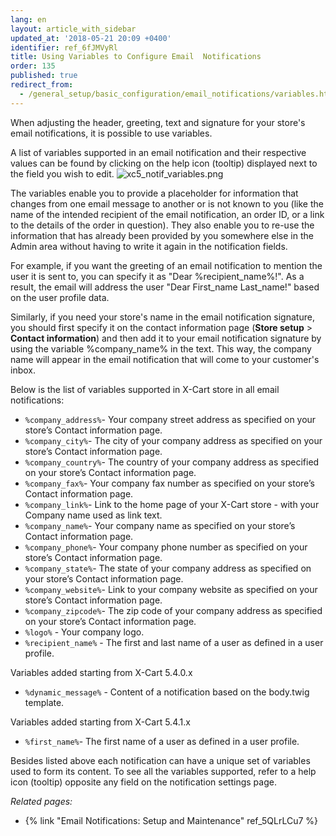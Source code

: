 ```yaml
---
lang: en
layout: article_with_sidebar
updated_at: '2018-05-21 20:09 +0400'
identifier: ref_6fJMVyRl
title: Using Variables to Configure Email  Notifications
order: 135
published: true
redirect_from:
  - /general_setup/basic_configuration/email_notifications/variables.html
---
```

When adjusting the header, greeting, text and signature for your store's email notifications, it is possible to use variables. 

A list of variables supported in an email notification and their respective values can be found by clicking on the help icon (tooltip) displayed next to the field you wish to edit.
![xc5_notif_variables.png]({{site.baseurl}}/attachments/ref_2W845gkS/xc5_notif_variables.png)

The variables enable you to provide a placeholder for information that changes from one email message to another or is not known to you (like the name of the intended recipient of the email notification, an order ID, or a link to the details of the order in question). They also enable you to re-use the information that has already been provided by you somewhere else in the Admin area without having to write it again in the notification fields. 

For example, if you want the greeting of an email notification to mention the user it is sent to, you can specify it as "Dear %recipient_name%!". As a result, the email will address the user "Dear First_name Last_name!" based on the user profile data.  

Similarly, if you need your store's name in the email notification signature, you should first specify it on the contact information page (**Store setup** > **Contact information**) and then add it to your email notification signature by using the variable %company_name% in the text. This way, the company name will appear in the email notification that will come to your customer's inbox. 

Below is the list of variables supported in X-Cart store in all email notifications:

   * ```%company_address%```- Your company street address as specified on your store’s Contact information page.
   * ```%company_city%```- The city of your company address as specified on your store’s Contact information page.
   * ```%company_country%```- The country of your company address as specified on your store’s Contact information page.
   * ```%company_fax%```- Your company fax number as specified on your store’s Contact information page.
   * ```%company_link%```- Link to the home page of your X-Cart store - with your Company name used as link text.
   * ```%company_name%```- Your company name as specified on your store’s Contact information page.
   * ```%company_phone%```- Your company phone number as specified on your store’s Contact information page.
   * ```%company_state%```- The state of your company address as specified on your store’s Contact information page.
   * ```%company_website%```- Link to your company website as specified on your store’s Contact information page.
   * ```%company_zipcode%```- The zip code of your company address as specified on your store’s Contact information page.
   * ```%logo%``` - Your company logo.
   * ```%recipient_name%``` - The first and last name of a user as defined in a user profile.
   
Variables added starting from X-Cart 5.4.0.x
   * ```%dynamic_message%``` - Content of a notification based on the body.twig template.
   
Variables added starting from X-Cart 5.4.1.x
   * ```%first_name%```- The first name of a user as defined in a user profile.
   
   Besides listed above each notification can have a unique set of variables used to form its content. To see all the variables supported, refer to a help icon (tooltip) opposite any field on the notification settings page.
  

_Related pages:_

   * {% link "Email Notifications: Setup and Maintenance" ref_5QLrLCu7 %}
